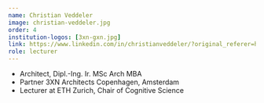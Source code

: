 ```yaml
---
name: Christian Veddeler
image: christian-veddeler.jpg
order: 4
institution-logos: [3xn-gxn.jpg]
link: https://www.linkedin.com/in/christianveddeler/?original_referer=https%3A%2F%2Fwww%2Egoogle%2Ecom%2F&originalSubdomain=nl
role: lecturer
---
```

- Architect, Dipl.-Ing. Ir. MSc Arch MBA
- Partner 3XN Architects Copenhagen, Amsterdam
- Lecturer at ETH Zurich, Chair of Cognitive Science 